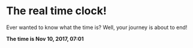 # The real time clock!

Ever wanted to know what the time is? Well, your journey is about to end!

**The time is Nov 10, 2017, 07:01**